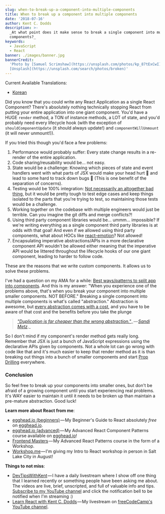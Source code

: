 ```yaml
---
slug: when-to-break-up-a-component-into-multiple-components
title: When to break up a component into multiple components
date: '2018-07-16'
author: Kent C. Dodds
description: >-
  _At what point does it make sense to break a single component into multiple
  components?_
keywords:
  - JavaScript
  - React
banner: ./images/banner.jpg
bannerCredit:
  'Photo by [Samuel Scrimshaw](https://unsplash.com/photos/kp_87tExCwI) on
  [Unsplash](https://unsplash.com/search/photos/broken)'
---
```


Current Available Translations:

- [Korean](https://edykim.com/ko/post/when-to-break-up-a-component-into-multiple-components/)

Did you know that you could write any React Application as a single React
Component? There's absolutely nothing technically stopping React from putting
your entire application into one giant component. You'd have a HUGE `render`
method, a TON of instance methods, a LOT of state, and you'd probably need every
lifecycle hook (with the exception of `shouldComponentUpdate` (it should always
update!) and `componentWillUnmount` (it will never unmount!)).

If you tried this though you'd face a few problems:

1.  Performance would probably suffer: Every state change results in a re-render
    of the entire application.
2.  Code sharing/reusability would be... not easy.
3.  State would be a challenge: Knowing which pieces of state and event handlers
    went with what parts of JSX would make your head hurt 😬 and lead to some
    hard to track down bugs 🐜 (This is one benefit of the separation of
    concerns).
4.  Testing would be 100% integration:
    [Not necessarily an altogether bad thing](http://kcd.im/write-tests), but it
    would be pretty tough to test edge cases and keep things isolated to the
    parts that you're trying to test, so maintaining those tests would be a
    challenge.
5.  Working together on the codebase with multiple engineers would just be
    terrible. Can you imagine the git diffs and merge conflicts?!
6.  Using third party component libraries would be... ummm... impossible? If
    we're writing everything as a single component third party libraries is at
    odds with that goal! And even if we allowed using third party components,
    what about HOCs like [react-emotion](https://emotion.sh/)? Not allowed!
7.  Encapsulating imperative abstractions/APIs in a more declarative component
    API wouldn't be allowed either meaning that the imperative API would be
    littered throughout the lifecycle hooks of our one giant component, leading
    to harder to follow code.

These are the reasons that we write custom components. It allows us to solve
these problems.

I've had a question on my AMA for a while:
[Best ways/patterns to split app into components](https://github.com/kentcdodds/ama/issues/399).
And this is my answer: "When you experience one of the problems above, that's
when you break your component into multiple smaller components. NOT BEFORE."
Breaking a single component into multiple components is what's called
"abstraction." Abstraction is awesome, but
[every abstraction comes with a cost](http://kcd.im/how-to-react), and you have
to be aware of that cost and the benefits before you take the plunge

> [_"Duplication is far cheaper than the wrong abstraction."_](https://www.sandimetz.com/blog/2016/1/20/the-wrong-abstraction)_ — _[_Sandi Metz_](https://twitter.com/sandimetz)_._

So I don't mind if my component's render method gets really long. Remember that
JSX is just a bunch of JavaScript expressions using the declarative APIs given
by components. Not a whole lot can go wrong with code like that and it's much
easier to keep that render method as it is than breaking out things into a bunch
of smaller components and start [Prop Drilling](http://kcd.im/prop-drilling)
everywhere.

### Conclusion

So feel free to break up your components into smaller ones, but don't be afraid
of a growing component until you start experiencing real problems. It's WAY
easier to maintain it until it needs to be broken up than maintain a pre-mature
abstraction. Good luck!

**Learn more about React from me**:

- [egghead.io (beginners)](http://kcd.im/beginner-react) — My Beginner's Guide
  to React absolutely _free_ on [egghead.io](http://egghead.io/).
- [egghead.io (advanced)](http://kcd.im/advanced-react) — My Advanced React
  Component Patterns course available on [egghead.io](http://egghead.io/)!
- [Frontend Masters](https://frontendmasters.com/courses/advanced-react-patterns/) — My
  Advanced React Patterns course in the form of a Workshop.
- [Workshop.me](https://workshop.me/2018-08-react-intro?a=kent) — I'm giving my
  Intro to React workshop in person in Salt Lake City in August!

**Things to not miss**:

- [DevTipsWithKent](http://kcd.im/devtips) — I have a daily livestream where I
  show off one thing that I learned recently or something people have been
  asking me about. The videos are live, brief, unscripted, and full of valuable
  info and tips. [Subscribe to my YouTube channel](http://kcd.im/youtube) and
  click the notification bell to be notified when I'm streaming :)
- [Learn React with Kent C. Dodds](https://www.youtube.com/watch?v=zthIUs2w_c8) — My
  livestream on
  [freeCodeCamp's YouTube channel](https://www.youtube.com/channel/UC8butISFwT-Wl7EV0hUK0BQ).
